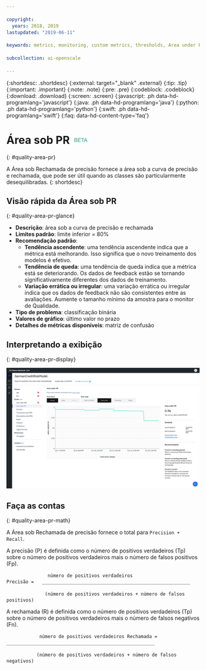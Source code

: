 ```yaml
---

copyright:
  years: 2018, 2019
lastupdated: "2019-06-11"

keywords: metrics, monitoring, custom metrics, thresholds, Area under PR

subcollection: ai-openscale

---
```


{:shortdesc: .shortdesc}
{:external: target="_blank" .external}
{:tip: .tip}
{:important: .important}
{:note: .note}
{:pre: .pre}
{:codeblock: .codeblock}
{:download: .download}
{:screen: .screen}
{:javascript: .ph data-hd-programlang='javascript'}
{:java: .ph data-hd-programlang='java'}
{:python: .ph data-hd-programlang='python'}
{:swift: .ph data-hd-programlang='swift'}
{:faq: data-hd-content-type='faq'}

# Área sob PR ![tag beta](images/beta.png)
{: #quality-area-pr}

A Área sob Rechamada de precisão fornece a área sob a curva de precisão e rechamada, que pode ser útil quando as classes são particularmente desequilibradas.
{: shortdesc}

## Visão rápida da Área sob PR
{: #quality-area-pr-glance}

- **Descrição**: área sob a curva de precisão e rechamada
- **Limites padrão**: limite inferior = 80%
- **Recomendação padrão**:
   - **Tendência ascendente**: uma tendência ascendente indica que a métrica está melhorando. Isso significa que o novo treinamento dos modelos é efetivo.
   - **Tendência de queda**: uma tendência de queda indica que a métrica
está se deteriorando. Os dados de feedback estão se tornando significativamente diferentes dos dados de treinamento.
   - **Variação errática ou irregular**: uma variação errática ou irregular
indica que os dados de feedback não são consistentes entre as avaliações. Aumente o tamanho mínimo da
amostra para o monitor de Qualidade.
- **Tipo de problema**: classificação binária
- **Valores de gráfico**: último valor no prazo
- **Detalhes de métricas disponíveis**: matriz de confusão

## Interpretando a exibição
{: #quality-area-pr-display}

![A Área sob PR é mostrada com tendência de métrica descendente](images/quality-area-under-pr.png)


## Faça as contas
{: #quality-area-pr-math}

A Área sob Rechamada de precisão fornece o total para `Precision + Recall`.

A precisão (P) é definida como o número de positivos verdadeiros (Tp) sobre o número de positivos verdadeiros mais o número de falsos positivos (Fp).

```
               número de positivos verdadeiros
Precisão =   ______________________________________________________

              (número de positivos verdadeiros + número de falsos positivos)
```

A rechamada (R) é definida como o número de positivos verdadeiros (Tp) sobre o número de positivos verdadeiros mais o número de falsos negativos (Fn).

```
            número de positivos verdadeiros Rechamada = ______________________________________________________

           (número de positivos verdadeiros + número de falsos negativos)
```
